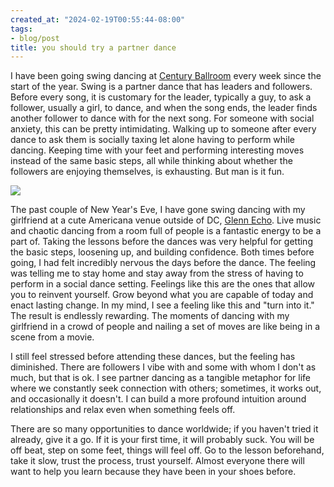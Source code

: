 ```yaml
---
created_at: "2024-02-19T00:55:44-08:00"
tags:
- blog/post
title: you should try a partner dance
---
```


I have been going swing dancing at [Century Ballroom](https://centuryballroom.com/) every week since the start of the year. Swing is a partner dance that has leaders and followers. Before every song, it is customary for the leader, typically a guy, to ask a follower, usually a girl, to dance, and when the song ends, the leader finds another follower to dance with for the next song. For someone with social anxiety, this can be pretty intimidating. Walking up to someone after every dance to ask them is socially taxing let alone having to perform while dancing. Keeping time with your feet and performing interesting moves instead of the same basic steps, all while thinking about whether the followers are enjoying themselves, is exhausting. But man is it fun.

![](https://swungover.files.wordpress.com/2013/09/lindy-e1378959751286.jpg)

The past couple of New Year's Eve, I have gone swing dancing with my girlfriend at a cute Americana venue outside of DC, [Glenn Echo](https://glenechopark.org/social-dances). Live music and chaotic dancing from a room full of people is a fantastic energy to be a part of. Taking the lessons before the dances was very helpful for getting the basic steps, loosening up, and building confidence. Both times before going, I had felt incredibly nervous the days before the dance. The feeling was telling me to stay home and stay away from the stress of having to perform in a social dance setting. Feelings like this are the ones that allow you to reinvent yourself. Grow beyond what you are capable of today and enact lasting change. In my mind, I see a feeling like this and "turn into it." The result is endlessly rewarding. The moments of dancing with my girlfriend in a crowd of people and nailing a set of moves are like being in a scene from a movie.

I still feel stressed before attending these dances, but the feeling has diminished. There are followers I vibe with and some with whom I don't as much, but that is ok. I see partner dancing as a tangible metaphor for life where we constantly seek connection with others; sometimes, it works out, and occasionally it doesn't. I can build a more profound intuition around relationships and relax even when something feels off.

There are so many opportunities to dance worldwide; if you haven't tried it already, give it a go. If it is your first time, it will probably suck. You will be off beat, step on some feet, things will feel off. Go to the lesson beforehand, take it slow, trust the process, trust yourself. Almost everyone there will want to help you learn because they have been in your shoes before.